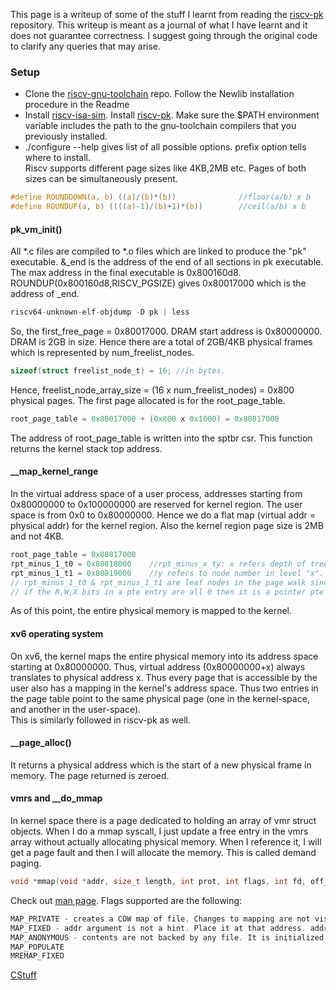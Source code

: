 This page is a writeup of some of the stuff I learnt from reading the [riscv-pk](https://github.com/riscv/riscv-pk) repository. This writeup is meant as a journal of what I have learnt and it does not guarantee correctness. I suggest going through the original code to clarify any queries that may arise.
### Setup
* Clone the [riscv-gnu-toolchain](https://github.com/riscv/riscv-gnu-toolchain) repo. Follow the Newlib installation procedure in the Readme
* Install [riscv-isa-sim](https://github.com/riscv/riscv-isa-sim). Install [riscv-pk](https://github.com/riscv/riscv-pk). Make sure the $PATH environment variable includes the path to the gnu-toolchain compilers that you previously installed.
* \./configure --help gives list of all possible options. prefix option tells where to install.  
Riscv supports different page sizes like 4KB,2MB etc. Pages of both sizes can be simultaneously present.
```c
#define ROUNDDOWN(a, b) ((a)/(b)*(b))              //floor(a/b) x b
#define ROUNDUP(a, b) ((((a)-1)/(b)+1)*(b))        //ceil(a/b) x b
```
#### pk_vm_init()  
All \*.c files are compiled to \*.o files which are linked to produce the "pk" executable. \&\_end is the address of the end of all sections in pk executable. The max address in the final executable is 0x800160d8. ROUNDUP(0x800160d8,RISCV_PGSIZE) gives 0x80017000 which is the address of \_end.
```asm
riscv64-unknown-elf-objdump -D pk | less
```
So, the first_free_page = 0x80017000. DRAM start address is 0x80000000. DRAM is 2GB in size. Hence there are a total of 2GB/4KB physical frames which is represented by num_freelist_nodes.  
```c
sizeof(struct freelist_node_t) = 16; //in bytes.
```  
Hence, freelist_node_array_size = (16 x num_freelist_nodes) = 0x800 physical pages. The first page allocated is for the root_page_table.  
```c
root_page_table = 0x80017000 + (0x800 x 0x1000) = 0x80817000
```
The address of root_page_table is written into the sptbr csr. This function returns the kernel stack top address.

#### \_\_map_kernel_range  
In the virtual address space of a user process, addresses starting from 0x80000000 to 0x100000000 are reserved for kernel region. The user space is from 0x0 to 0x80000000. Hence we do a flat map (virtual addr = physical addr) for the kernel region. Also the kernel region page size is 2MB and not 4KB.
```c
root_page_table = 0x80817000
rpt_minus_1_t0 = 0x80818000    //rpt_minus_x_ty: x refers depth of tree. x = 0 refers to root.
rpt_minus_1_t1 = 0x80819000    //y refers to node number in level "x".
// rpt_minus_1_t0 & rpt_minus_1_t1 are leaf nodes in the page walk since we use 2MB pages.
// if the R,W,X bits in a pte entry are all 0 then it is a pointer pte node else it is a leaf node. (PTE_V should be set)
```
As of this point, the entire physical memory is mapped to the kernel.  

#### xv6 operating system  
On xv6, the kernel maps the entire physical memory into its address space starting at 0x80000000. Thus, virtual address (0x80000000+x) always translates to physical address x. Thus every page that is accessible by the user also has a mapping in the kernel's address space. Thus two entries in the page table point to the same physical page (one in the kernel-space, and another in the user-space).  
This is similarly followed in riscv-pk as well.  

#### \_\_page\_alloc()
It returns a physical address which is the start of a new physical frame in memory. The page returned is zeroed.

#### vmrs and \_\_do_mmap
In kernel space there is a page dedicated to holding an array of vmr struct objects. When I do a mmap syscall, I just update a free entry in the vmrs array without actually allocating physical memory. When I reference it, I will get a page fault and then I will allocate the memory. This is called demand paging.
```c
void *mmap(void *addr, size_t length, int prot, int flags, int fd, off_t offset);
```
Check out [man page](https://man7.org/linux/man-pages/man2/mmap.2.html). Flags supported are the following:
```c
MAP_PRIVATE - creates a COW map of file. Changes to mapping are not visible to other processes mapping the same page and not propogated to the file in disk
MAP_FIXED - addr argument is not a hint. Place it at that address. addr has to be page aligned. Preexisting mapping at that addr are munmapped.
MAP_ANONYMOUS - contents are not backed by any file. It is initialized to zero. fd and offset should be 0.
MAP_POPULATE
MREMAP_FIXED
```
[CStuff](docs/cstuff.md)

